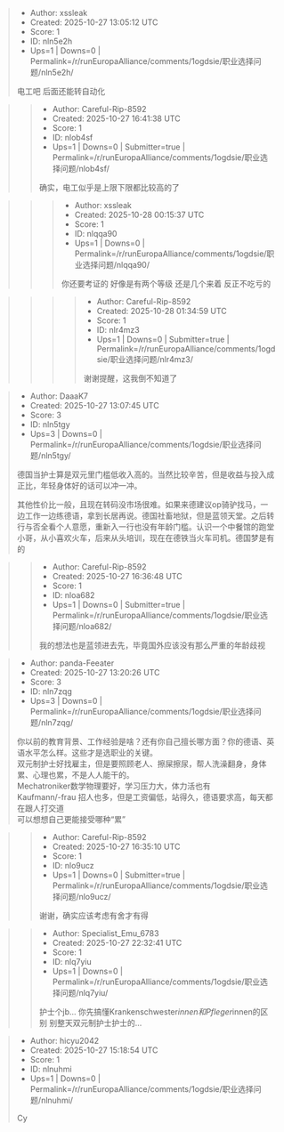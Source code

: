 > - Author: xssleak
> - Created: 2025-10-27 13:05:12 UTC
> - Score: 1
> - ID: nln5e2h
> - Ups=1 | Downs=0 | Permalink=/r/runEuropaAlliance/comments/1ogdsie/职业选择问题/nln5e2h/
>
> 电工吧 后面还能转自动化

>> - Author: Careful-Rip-8592
>> - Created: 2025-10-27 16:41:38 UTC
>> - Score: 1
>> - ID: nlob4sf
>> - Ups=1 | Downs=0 | Submitter=true | Permalink=/r/runEuropaAlliance/comments/1ogdsie/职业选择问题/nlob4sf/
>>
>> 确实，电工似乎是上限下限都比较高的了

>>> - Author: xssleak
>>> - Created: 2025-10-28 00:15:37 UTC
>>> - Score: 1
>>> - ID: nlqqa90
>>> - Ups=1 | Downs=0 | Permalink=/r/runEuropaAlliance/comments/1ogdsie/职业选择问题/nlqqa90/
>>>
>>> 你还要考证的 好像是有两个等级 还是几个来着 反正不吃亏的

>>>> - Author: Careful-Rip-8592
>>>> - Created: 2025-10-28 01:34:59 UTC
>>>> - Score: 1
>>>> - ID: nlr4mz3
>>>> - Ups=1 | Downs=0 | Submitter=true | Permalink=/r/runEuropaAlliance/comments/1ogdsie/职业选择问题/nlr4mz3/
>>>>
>>>> 谢谢提醒，这我倒不知道了

> - Author: DaaaK7
> - Created: 2025-10-27 13:07:45 UTC
> - Score: 3
> - ID: nln5tgy
> - Ups=3 | Downs=0 | Permalink=/r/runEuropaAlliance/comments/1ogdsie/职业选择问题/nln5tgy/
>
> 德国当护士算是双元里门槛低收入高的。当然比较辛苦，但是收益与投入成正比，年轻身体好的话可以冲一冲。
> 
> 其他性价比一般，且现在转码没市场很难。如果来德建议op骑驴找马，一边工作一边练德语，拿到长居再说。德国社畜地狱，但是蓝领天堂。之后转行与否全看个人意愿，重新入一行也没有年龄门槛。认识一个中餐馆的跑堂小哥，从小喜欢火车，后来从头培训，现在在德铁当火车司机。德国梦是有的

>> - Author: Careful-Rip-8592
>> - Created: 2025-10-27 16:36:48 UTC
>> - Score: 1
>> - ID: nloa682
>> - Ups=1 | Downs=0 | Submitter=true | Permalink=/r/runEuropaAlliance/comments/1ogdsie/职业选择问题/nloa682/
>>
>> 我的想法也是蓝领进去先，毕竟国外应该没有那么严重的年龄歧视

> - Author: panda-Feeater
> - Created: 2025-10-27 13:20:26 UTC
> - Score: 3
> - ID: nln7zqg
> - Ups=3 | Downs=0 | Permalink=/r/runEuropaAlliance/comments/1ogdsie/职业选择问题/nln7zqg/
>
> 你以前的教育背景、工作经验是啥？还有你自己擅长哪方面？你的德语、英语水平怎么样。这些才是选职业的关键。  
> 双元制护士好找雇主，但是要照顾老人、擦屎擦尿，帮人洗澡翻身，身体累、心理也累，不是人人能干的。  
> Mechatroniker数学物理要好，学习压力大，体力活也有  
> Kaufmann/-frau 招人也多，但是工资偏低，站得久，德语要求高，每天都在跟人打交道  
> 可以想想自己更能接受哪种“累”

>> - Author: Careful-Rip-8592
>> - Created: 2025-10-27 16:35:10 UTC
>> - Score: 1
>> - ID: nlo9ucz
>> - Ups=1 | Downs=0 | Submitter=true | Permalink=/r/runEuropaAlliance/comments/1ogdsie/职业选择问题/nlo9ucz/
>>
>> 谢谢，确实应该考虑有舍才有得

>> - Author: Specialist_Emu_6783
>> - Created: 2025-10-27 22:32:41 UTC
>> - Score: 1
>> - ID: nlq7yiu
>> - Ups=1 | Downs=0 | Permalink=/r/runEuropaAlliance/comments/1ogdsie/职业选择问题/nlq7yiu/
>>
>> 护士个jb… 你先搞懂Krankenschwester*innen和Pfleger*innen的区别 别整天双元制护士护士的…

> - Author: hicyu2042
> - Created: 2025-10-27 15:18:54 UTC
> - Score: 1
> - ID: nlnuhmi
> - Ups=1 | Downs=0 | Permalink=/r/runEuropaAlliance/comments/1ogdsie/职业选择问题/nlnuhmi/
>
> Cy
